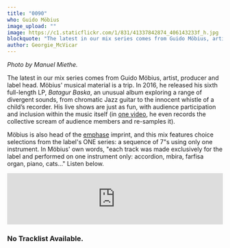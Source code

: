 ```yaml
---
title: "0090"
who: Guido Möbius
image_upload: ""
image: https://c1.staticflickr.com/1/831/41337842874_406143233f_h.jpg
blockquote: "The latest in our mix series comes from Guido Möbius, artist, producer and label head. Möbius' musical material is a trip. In 2016, he released his sixth full-length LP, 'Batagur Baska', an unusual album exploring a range of divergent sounds, from chromatic Jazz guitar to the innocent whistle of a child’s recorder. His live shows are just as fun, with audience participation and inclusion within the music itself."
author: Georgie_McVicar
---
```

_Photo by Manuel Miethe._ 

The latest in our mix series comes from Guido Möbius, artist, producer and label head. Möbius' musical material is a trip. In 2016, he released his sixth full-length LP, _Batagur Baska_, an unusual album exploring a range of divergent sounds, from chromatic Jazz guitar to the innocent whistle of a child’s recorder. His live shows are just as fun, with audience participation and inclusion within the music itself (in [one video](https://youtu.be/M5VS65dGt5s?t=5m53s), he even records the collective scream of audience members and re-samples it). 

Möbius is also head of the [emphase](http://www.emphaserecords.com/) imprint, and this mix features choice selections from the label's ONE series: a sequence of 7"s using only one instrument. In Möbius' own words, "each track was made exclusively for the label and performed on one instrument only: accordion, mbira, farfisa organ, piano, cats..." Listen below. 

<iframe width="100%" height="120" src="https://www.mixcloud.com/widget/iframe/?hide_cover=1&light=1&feed=%2Fstraylandings%2F0090-guido-m%C3%B6bius%2F" frameborder="0" ></iframe>

### No Tracklist Available.